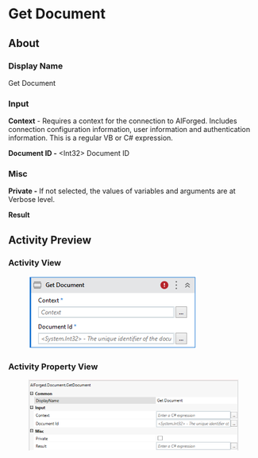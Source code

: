 # Get Document

## About

### Display Name

Get Document

### Input

**Context** - Requires a context for the connection to AIForged. Includes connection configuration information, user information and authentication information. This is a regular VB or C# expression.

**Document ID -** \<Int32> Document ID

### Misc

**Private -** If not selected, the values of variables and arguments are at Verbose level.

**Result**

## Activity Preview

### Activity View

<figure><img src="../../../assets/image (33) (3).png" alt=""><figcaption></figcaption></figure>

### Activity Property View

<figure><img src="../../../assets/image (45) (3).png" alt=""><figcaption></figcaption></figure>

